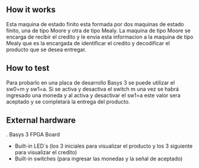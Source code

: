<!---

This file is used to generate your project datasheet. Please fill in the information below and delete any unused
sections.

You can also include images in this folder and reference them in the markdown. Each image must be less than
512 kb in size, and the combined size of all images must be less than 1 MB.
-->

## How it works

Esta maquina de estado finito esta formada por dos maquinas de estado finito, una de tipo Moore y otra de tipo Mealy. La maquina de tipo Moore se encarga de recibir el credito y le envia esta informacion a la maquina de tipo Mealy que es la encargada de identificar el credito y decodificar el producto que se desea entregar.

## How to test

Para probarlo en una placa de desarrollo Basys 3 se puede utilizar el sw0=m y sw1=a. Si se activa y desactiva el switch m una vez se habrá ingresado una moneda y al activa y desactivar el sw1=a este valor sera aceptado y se completará la entrega del producto.

## External hardware

. Basys 3 FPGA Board
- Built-in LED´s (los 3 iniciales para visualizar el producto y los 3 siguiente para visualizar el credito)
- Built-in switches (para ingresar las monedas y la señal de aceptado)
